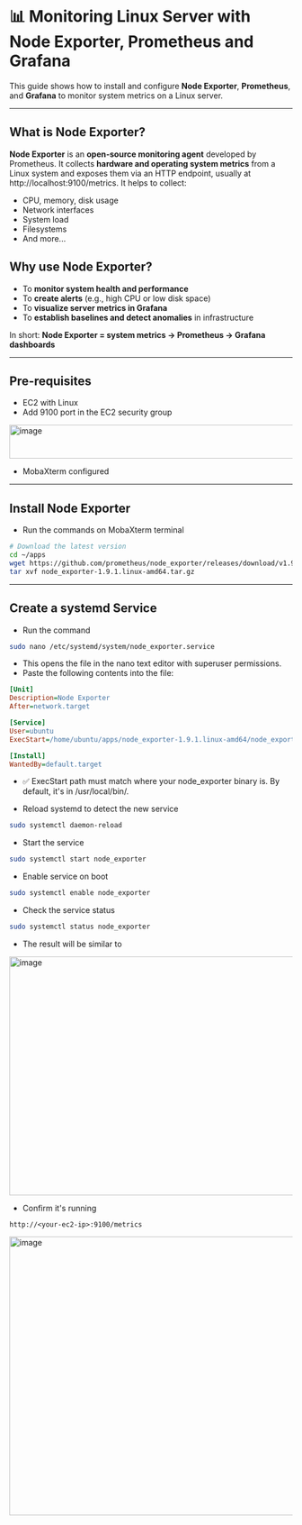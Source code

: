# 📊 Monitoring Linux Server with Node Exporter, Prometheus and Grafana

This guide shows how to install and configure **Node Exporter**, **Prometheus**, and **Grafana** to monitor system metrics on a Linux server.

---

## What is Node Exporter?

**Node Exporter** is an **open-source monitoring agent** developed by Prometheus. It collects **hardware and operating system metrics** from a Linux system and exposes them via an HTTP endpoint, usually at http://localhost:9100/metrics. It helps to collect:

- CPU, memory, disk usage
- Network interfaces
- System load
- Filesystems
- And more...

## Why use Node Exporter?

- To **monitor system health and performance**
- To **create alerts** (e.g., high CPU or low disk space)
- To **visualize server metrics in Grafana**
- To **establish baselines and detect anomalies** in infrastructure

In short: **Node Exporter = system metrics → Prometheus → Grafana dashboards**

---
## Pre-requisites

- EC2 with Linux
- Add 9100 port in the EC2 security group
<img width="1576" height="60" alt="image" src="https://github.com/user-attachments/assets/31578b2e-307f-49ad-8f6b-28149238e77f" />

- MobaXterm configured

---

## Install Node Exporter

- Run the commands on MobaXterm terminal

```bash
# Download the latest version
cd ~/apps
wget https://github.com/prometheus/node_exporter/releases/download/v1.9.1/node_exporter-1.9.1.linux-amd64.tar.gz
tar xvf node_exporter-1.9.1.linux-amd64.tar.gz
```
---

## Create a systemd Service

- Run the command

```bash
sudo nano /etc/systemd/system/node_exporter.service
```
- This opens the file in the nano text editor with superuser permissions.
- Paste the following contents into the file:

```ini
[Unit]
Description=Node Exporter
After=network.target

[Service]
User=ubuntu
ExecStart=/home/ubuntu/apps/node_exporter-1.9.1.linux-amd64/node_exporter

[Install]
WantedBy=default.target
```

- ✅ ExecStart path must match where your node_exporter binary is. By default, it's in /usr/local/bin/.

- Reload systemd to detect the new service
```bash
sudo systemctl daemon-reload
```

- Start the service
```bash
sudo systemctl start node_exporter
```

- Enable service on boot
```bash
sudo systemctl enable node_exporter
```

- Check the service status
```bash
sudo systemctl status node_exporter
```

- The result will be similar to
<img width="1585" height="424" alt="image" src="https://github.com/user-attachments/assets/ad02ac6b-5dde-496c-a4a7-4d4c30f37865" />


- Confirm it's running
```
http://<your-ec2-ip>:9100/metrics
```

<img width="979" height="495" alt="image" src="https://github.com/user-attachments/assets/811ff30e-6483-4aba-b030-4b880f659b65" />




